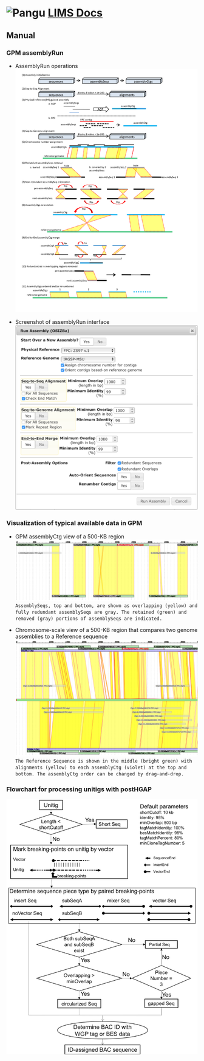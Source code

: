 # ![Pangu](https://github.com/Jianwei-Zhang/LIMS/blob/master/htdocs/images/logo.png?raw=true) [LIMS Docs](README.md)
## Manual

### GPM assemblyRun
- AssemblyRun operations
![assemblyRun](images/assemblyRun-04-01-JZ.png)

- Screenshot of assemblyRun interface
![assemblyRun-interface](images/assemblyRun.png)

### Visualization of typical available data in GPM
- GPM assemblyCtg view of a 500-KB region
![ctgViewer](images/ctgViewer.png)
`AssemblySeqs, top and bottom, are shown as overlapping (yellow) and fully redundant assemblySeqs are gray. The retained (green) and removed (gray) portions of assemblySeqs are indicated.`

- Chromosome-scale view of a 500-KB region that compares two genome assemblies to a Reference sequence
![chrViewer](images/chrViewer.png)
`The Reference Sequence is shown in the middle (bright green) with alignments (yellow) to each assemblyCtg (violet) at the top and bottom. The assemblyCtg order can be changed by drag-and-drop.`

### Flowchart for processing unitigs with postHGAP
![postHGAP](images/postHGAP-4-JZ.png)

